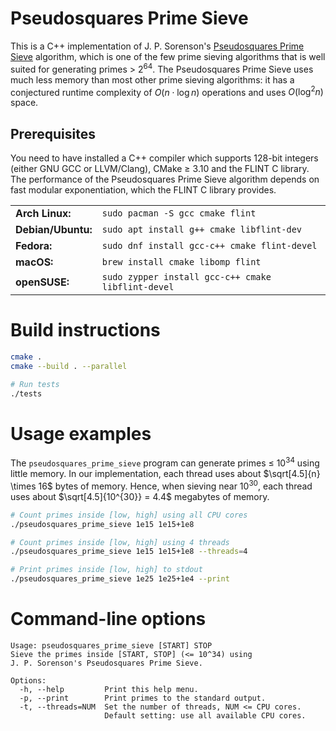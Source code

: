 # Pseudosquares Prime Sieve

This is a C++ implementation of J. P. Sorenson's [Pseudosquares Prime Sieve](https://digitalcommons.butler.edu/cgi/viewcontent.cgi?article=1095&context=facsch_papers) algorithm, which is one of the few prime sieving algorithms that is well suited for generating primes > $2^{64}$. The Pseudosquares Prime Sieve uses much less memory than most other prime sieving algorithms: it has a conjectured runtime complexity of $O(n\cdot\log{n})$ operations and uses $O(\log^2{n})$ space.

## Prerequisites

You need to have installed a C++ compiler which supports 128-bit integers (either GNU GCC or LLVM/Clang), CMake ≥ 3.10 and the FLINT C library. The performance of the Pseudosquares Prime Sieve algorithm depends on fast modular exponentiation, which the FLINT C library provides.

<table>
    <tr>
        <td><b>Arch Linux:</b></td>
        <td><code>sudo pacman -S gcc cmake flint</code></td>
    </tr>
    <tr>
        <td><b>Debian/Ubuntu:</b></td>
        <td><code>sudo apt install g++ cmake libflint-dev</code></td>
    </tr>
    <tr>
        <td><b>Fedora:</b></td>
        <td><code>sudo dnf install gcc-c++ cmake flint-devel</code></td>
    </tr>
    <tr>
        <td><b>macOS:</b></td>
        <td><code>brew install cmake libomp flint</code></td>
    </tr>
    <tr>
        <td><b>openSUSE:</b></td>
        <td><code>sudo zypper install gcc-c++ cmake libflint-devel</code></td>
    </tr>
</table>

# Build instructions

```bash
cmake .
cmake --build . --parallel

# Run tests
./tests
```

# Usage examples

The ```pseudosquares_prime_sieve``` program can generate primes ≤ $10^{34}$ using little memory. In our implementation, each thread uses about $\sqrt[4.5]{n} \times 16$ bytes of memory. Hence, when sieving near $10^{30}$, each thread uses about $\sqrt[4.5]{10^{30}} = 4.4$ megabytes of memory.

```bash
# Count primes inside [low, high] using all CPU cores
./pseudosquares_prime_sieve 1e15 1e15+1e8

# Count primes inside [low, high] using 4 threads
./pseudosquares_prime_sieve 1e15 1e15+1e8 --threads=4

# Print primes inside [low, high] to stdout
./pseudosquares_prime_sieve 1e25 1e25+1e4 --print
```

# Command-line options

```
Usage: pseudosquares_prime_sieve [START] STOP
Sieve the primes inside [START, STOP] (<= 10^34) using
J. P. Sorenson's Pseudosquares Prime Sieve.

Options:
  -h, --help         Print this help menu.
  -p, --print        Print primes to the standard output.
  -t, --threads=NUM  Set the number of threads, NUM <= CPU cores.
                     Default setting: use all available CPU cores.
```
